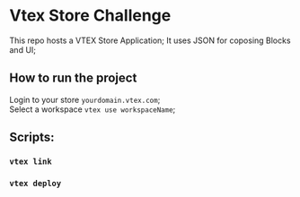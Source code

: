 # Vtex Store Challenge

This repo hosts a VTEX Store Application;
It uses JSON for coposing Blocks and UI; 

## How to run the project

Login to your store ```yourdomain.vtex.com```; <br/>
Select a workspace ```vtex use workspaceName```;

## Scripts:

### ```vtex link```

### ```vtex deploy```

